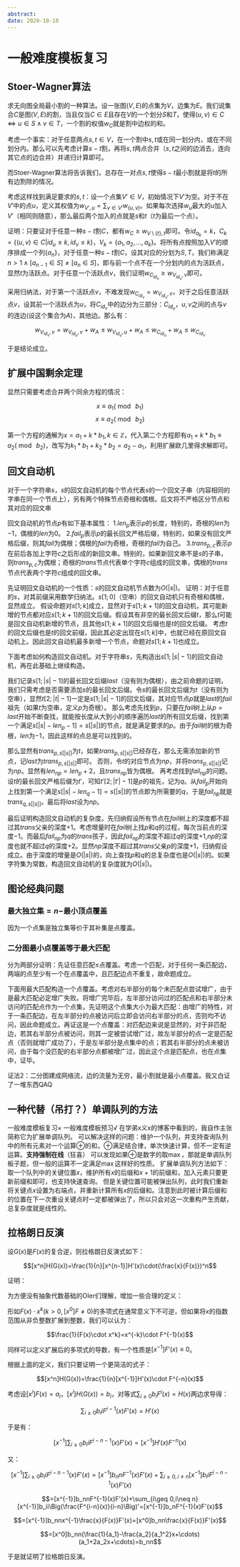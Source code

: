 ```yaml
---
abstract: 
date: 2020-10-10
---
```


# 一般难度模板复习

## Stoer-Wagner算法

求无向图全局最小割的一种算法。设一张图$(V,E)$的点集为$V$，边集为$E$。我们说集合$C$是图$(V,E)$的割，当且仅当$C\in E$且存在$V$的一个划分$S$和$T$，使得$(u,v)\in C\iff u\in S\land v\in T$，一个割的权值$w_C$就是割中边权的和。

考虑一个事实：对于任意两点$s,t\in V$，在一个割中$s,t$或在同一划分内，或在不同划分内。那么可以先考虑计算$s-t$割，再将$s,t$两点合并（$s,t$之间的边消去，连向其它点的边合并）并递归计算即可。

而Stoer-Wagner算法将告诉我们，总存在一对点$s,t$使得$s-t$最小割就是将$t$的所有边割除的情况。

考虑这样找到满足要求的$s,t$：设一个点集$V'\in V$，初始情况下$V'$为空。对于不在$V'$中的点$u$，定义其权值为$w_{V',u}=\sum_{v\in V'}w_{(u,v)}$。如果每次选择$w_u$最大的$u$加入$V'$（相同则随意），那么最后两个加入的点就是$s$和$t$（$t$为最后一个点）。

证明：只要证对于任意一种$s-t$割$C$，都有$w_C\geq w_{{V\setminus \{t\}},t}$即可。令$id_{a_k}=k$，$C_k=\{(u,v)\in C|id_u\leq k, id_v\leq k\}$，$V_k=\{a_1,a_2,\dots,a_k\}$。将所有点按照加入$V'$的顺序排成一个列$\{a_n\}$，对于任意一种$s-t$割$C$，设其对应的分划为$S,T$，我们称满足$n>1\land [a_{n-1}\in S]\neq[a_n\in S]$，即与前一个点不在一个分划内的点为活跃点，显然$t$为活跃点。对于任意一个活跃点$v$，我们证明$w_{C_{id_v}}\geq w_{V_{id_v},v}$即可。

采用归纳法，对于第一个活跃点$v$，不难发现$w_{C_{id_v}}=w_{V_{id_v},v}$，对于之后任意活跃点$v$，设其前一个活跃点为$u$，将$C_{id_v}$中的边分为三部分：$C_{id_u}$，$u,v$之间的点与$v$的连边(设这个集合为$A$)，其他边。那么有：

$$w_{V_{id_v},v}=w_{V_{id_u},v}+w_A\leq w_{V_{id_u},u}+w_A\leq w_{C_{id_u}}+w_A\leq w_{C_{id_v}}$$

于是结论成立。

## 扩展中国剩余定理

显然只需要考虑合并两个同余方程的情况：

$$x\equiv a_1(\bmod \ b_1)$$
$$x\equiv a_2(\bmod\ b_2)$$

第一个方程的通解为$x=a_1+k*b_1,k\in \mathbb{Z}$，代入第二个方程即有$a_1+k*b_1\equiv a_2(\bmod \ b_2)$，改写为$k_1*b_1+k_2*b_2=a_2-a_1$，利用扩展欧几里得求解即可。

## 回文自动机

对于一个字符串$s$，$s$的回文自动机的每个节点代表$s$的一个回文子串（内容相同的字串在同一个节点上），另有两个特殊节点奇根和偶根。后文将不严格区分节点和其对应的回文串

回文自动机的节点$p$有如下基本属性：
$1.len_p$表示$p$的长度，特别的，奇根的$len$为$-1$，偶根的$len$为$0$。
$2.fail_p$表示$p$的最长回文严格后缀，特别的，如果没有回文严格后缀，则其$fail$为偶根；偶根的$fail$为奇根，奇根的$fail$为自己。
$3.trans_{p,c}$表示$p$在前后各加上字符$c$之后形成的新回文串。特别的，如果新回文串不是$s$的子串，则$trans_{p,c}$为偶根；奇根的$trans$节点代表单个字符$c$组成的回文串，偶根的$trans$节点代表两个字符$c$组成的回文串。

先证明回文自动机的一个性质：$s$的回文自动机节点数为$O(|s|)$。
证明：对于任意的$s$，对其前缀采用数学归纳法。$s[1;0]$（空串）的回文自动机只有奇根和偶根，显然成立。
假设命题对$s[1;k]$成立，显然对于$s[1;k+1]$的回文自动机，其可能新增的节点都对应$s[1;k+1]$的回文后缀。假设其有非空的最长回文后缀$t$，那么$t$可能是回文自动机新增的节点，且其他$s[1;k+1]$的回文后缀也是$t$的回文后缀。
考虑$t$的回文后缀也是$t$的回文前缀，因此其必定出现在$s[1;k]$中，也就已经在原回文自动机上。因此回文自动机最多新增一个节点，命题对$s[1;k+1]$也成立。

下面考虑如何构造回文自动机。对于字符串$s$，先构造出$s[1;|s|-1]$的回文自动机，再在此基础上继续构造。

我们记录$s[1;|s|-1]$的最长回文后缀$last$（没有则为偶根），由之前命题的证明，我们只需考虑是否需要添加$s$的最长回文后缀。令$s$的最长回文后缀为$t$（没有则为空串），显然$t[2;|t|-1]$一定是$s[1;|s|-1]$的回文后缀，其对应节点$p$就是$last$的$fail$祖先（如果$t$为空串，定义$p$为奇根）。
那么考虑先找到$p$，只要在$fail$树上从$p=last$开始不断查找，就能按长度从大到小的顺序遍历$last$的所有回文后缀，找到第一个满足$s[|s|-len_p-1]=s[|s|]$的节点，就是满足要求的$p$。由于$fail$树的根为奇根，$len$为$-1$，因此这样的点总是可以找到的。

那么显然有$trans_{p,s[|s|]}$为$t$，如果$trans_{p,s[|s|]}$已经存在，那么无需添加新的节点，记$last$为$trans_{p,s[|s|]}$即可。
否则，令$t$的对应节点为$np$，并将$trans_{p,s[|s|]}$记为$np$。显然有$len_{np}=len_p+2$，且$trans_{np}$皆为偶根。
再考虑找到$fail_{np}$的问题。设$t$的最长回文严格后缀为$t'$，可知$t'[2;|t'|-1]$是$p$的祖先，记为$q$。从$fail_p$开始向上找到第一个满足$s[|s|-len_q-1]=s[|s|]$的节点即为所需要的$q$，于是$fail_{np}$就是$trans_{q,s[|s|]}$。最后将$last$设为$np$。

最后证明构造回文自动机的复杂度。先归纳假设所有节点在$fail$树上的深度都不超过其$trans$父亲的深度$+1$。考虑增量时在$fail$树上找$p$和$q$的过程，每次当前点的深度$-1$。而最后$fail_{np}$为$q$的$trans$孩子，因此$fail_{np}$的深度不超过$q$的深度$+1$,$np$的深度也就不超过$q$的深度$+2$。显然$np$深度不超过其$trans$父亲$p$的深度$+1$，归纳假设成立。由于深度的增量是$O(|s|)$的，向上查找$p$和$q$的总复杂度也是$O(|s|)$的。如果字符集为常数，构造回文自动机的复杂度就为$O(|s|)$。

## 图论经典问题

### 最大独立集$=n-$最小顶点覆盖

因为一个点集是独立集等价于其补集是点覆盖。

### 二分图最小点覆盖等于最大匹配

分为两部分证明：先证任意匹配$\leq$点覆盖。考虑一个匹配，对于任何一条匹配边，两端的点至少有一个在点覆盖中，且匹配边点不重复，故命题成立。

下面用最大匹配构造一个点覆盖。考虑对右半部分的每个未匹配点尝试增广，由于是最大匹配必定增广失败。将增广完毕后，左半部分访问过的匹配点和右半部分未访问的匹配点作为一个点集，先证明这个点集大小为最大匹配：由增广的特性，对于一条匹配边，在左半部分的点被访问后立即会访问右半部分的点，否则均不访问，因此命题成立。再证这是一个点覆盖：对匹配边来说是显然的，对于非匹配边，若其右半部分点被访问，则其一定被尝试增广过，故左半部分的点一定是匹配点（否则就增广成功了），于是左半部分是点集中的点；若其右半部分的点未被访问，由于每个没匹配的右半部分点都被增广过，因此这个点是匹配点，也在点集中，证毕。

证法2：二分图建成网络流，边的流量为无穷，最小割就是最小点覆盖。我又白证了一堆东西QAQ

## 一种代替（吊打？）单调队列的方法

一般难度模板复习×
一般难度模板预习√
在学弟x义x的博客中看到的，我自作主张简称它为扩展单调队列。
可以解决这样的问题：维护一个队列，并支持查询队列中的所有元素对一个运算$\oplus$的和，$\oplus$满足结合律，单次快速计算，但不一定有逆运算。**支持强制在线**（狂喜）
可以发现如果$\oplus$是数字的取$\max$，那就是单调队列板子题，但一般的运算不一定满足$\max$这样好的性质。
扩展单调队列方法如下：取一个队列中的关键位置$x$，维护所有$x$的后缀和$x+1$的前缀和，加入元素只要更新前缀和即可，也支持快速查询。
但是关键位置可能被弹出队列，此时我们重新将关键点$x$设置为右端点，并重新计算所有$x$的后缀和。注意到此时被计算后缀和的位置在下一次重设关键点时一定都被弹出了，所以只会对这一次重构产生贡献，总复杂度就是线性的。

## 拉格朗日反演

设$G(x)$是$F(x)$的复合逆，则拉格朗日反演式如下：

$$[x^n]H(G(x))=\frac{1}{n}[x^{n-1}]H'(x)\cdot(\frac{x}{F(x)})^n$$

证明：

为方便没有抽象代数基础的OIer们理解，增加一些合理的定义：

形如$F(x)\cdot x^k(k>0,[x^0]F\neq 0)$的多项式在通常意义下不可逆，但如果将$x$的指数范围从非负整数扩展到整数，我们可以认为：

$$\frac{1}{F(x)\cdot x^k}=x^{-k}\cdot F^{-1}(x)$$

同样可以定义扩展后的多项式的导数，有一个性质是$[x^{-1}]F'(x)\equiv 0$。

根据上面的定义，我们只要证明一个更简洁的式子：

$$[x^n]H(G(x))=\frac{1}{n}[x^{-1}]H'(x)\cdot F^{-n}(x)$$

考虑设$[x^i]F(x)=a_i$，$[x^i]H(G(x))=b_i$，对等式$\sum_{i\geq 0}b_iF^i(x)=H(x)$两边求导得：

$$\sum_{i\geq 0}b_iiF^{i-1}(x)F'(x)=H'(x)$$

于是有：

$$[x^{-1}]\sum_{i\geq 0}b_iiF^{i-n-1}(x)F'(x)=[x^{-1}]H'(x)F^{-n}(x)$$

又：

$$[x^{-1}]\sum_{i\geq 0}b_iiF^{i-n-1}(x)F'(x)=[x^{-1}]b_nnF^{-1}(x)F'(x)+\sum_{i\geq 0,i\neq n}[x^{-1}]b_iiF^{i-n-1}(x)F'(x)$$

$$=[x^{-1}]b_nnF^{-1}(x)F'(x)+\sum_{i\geq 0,i\neq n}[x^{-1}]b_ii\Big(\frac{F^{i-n}(x)}{i-n}\Big)'=[x^{-1}]b_nF^{-1}(x)F'(x)$$

$$=[x^{-1}]b_nnx^{-1}\frac{x}{F(x)}F'(x)=[x^0]b_nn\frac{x}{F(x)}F'(x)$$

$$=[x^0]b_nn(\frac{1}{a_1}-\frac{a_2}{a_1^2}x+\cdots)(a_1+2a_2x+\cdots)=b_nn$$

于是就证明了拉格朗日反演。